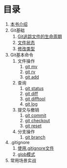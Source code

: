 # 目录

1.  [本书介绍](README.md)
1.  Git基础
    1. [Git追踪文件的生命周期](git-basic/life-cycle.md)
    1. [文件状态](git-basic/files-state.md)
    1. [修改类型](git-basic/change-types.md)
1.  Git基本命令
    1. 文件操作
        1. [git mv]()
        1. [git rv]()
        1. [git add]()
    1. 查询
        1. [git status]()
        1. [git diff]()
        1. [git difftool]()
        1. [git log]()
    1. 提交与撤销
        1. [git commit]()
        1. [git checkout]()
        1. [git reset]()
    1.  分支操作   
        1. [git branch]()
1.  .gitignore
    1.  [使用.gitignore文件]()
    1.  [glob模式]()
1.  常用场景实战

